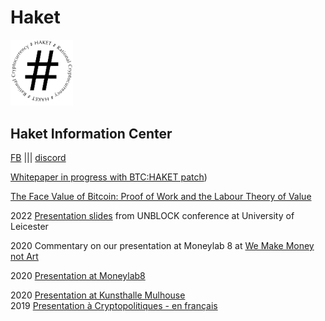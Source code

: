 # Haket
<img src="haket_logo.png" alt="HAKET" width="100"/>

## Haket Information Center 
[FB](https://web.facebook.com/pg/HaketRC/about/) ||| [discord](https://discord.gg/NvwzFMW5pR)  

[Whitepaper in progress with BTC:HAKET patch]([Haket_Whitepaper.rtf))  

[The Face Value of Bitcoin: Proof of Work and the Labour Theory of Value](https://www.newsclick.in/face-value-bitcoin-proof-work-and-labour-theory-value)

2022 [Presentation slides](https://unblock-haket.surge.sh/) from UNBLOCK conference at University of Leicester 

2020 Commentary on our presentation at Moneylab 8 at [We Make Money not Art](https://we-make-money-not-art.com/value-extraction-and-the-workforce-of-the-cryptocene/)   

2020 [Presentation at Moneylab8](https://youtu.be/eAIrMqbwgFY?t=3118)   

2020 [Presentation at Kunsthalle Mulhouse](http://kunsthallemulhouse.com/oeuvres/haket-rational-cryptocurrency/algotaylorism14/)   
2019 [Presentation à Cryptopolitiques - en français](https://www.youtube.com/watch?v=Q6VI6_KtIqc)  
